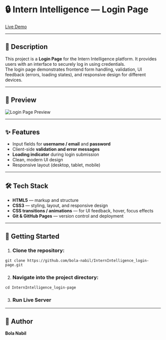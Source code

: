 # 🔒 Intern Intelligence — Login Page
[Live Demo](https://bola-nabil.github.io/InternIntelligence_login-page/)

---
## 📖 Description

This project is a **Login Page** for the Intern Intelligence platform. It provides users with an interface to securely log in using credentials.  
The login page demonstrates frontend form handling, validation, UI feedback (errors, loading states), and responsive design for different devices.

---
## 📸 Preview

![Login Page Preview](./login-preview.gif) 

---
## ✨ Features

- Input fields for **username / email** and **password**  
- Client-side **validation and error messages**  
- **Loading indicator** during login submission  
- Clean, modern UI design  
- Responsive layout (desktop, tablet, mobile)  

---
## 🛠️ Tech Stack

- **HTML5** — markup and structure  
- **CSS3** — styling, layout, and responsive design  
- **CSS transitions / animations** — for UI feedback, hover, focus effects  
- **Git & GitHub Pages** — version control and deployment 

---
## 🚀 Getting Started
1. ### Clone the repository:
```
git clone https://github.com/bola-nabil/InternIntelligence_login-page.git
```
2. ### Navigate into the project directory:
```
cd InternIntelligence_login-page
```
3. ### Run Live Server

---
## 👤 Author

**Bola Nabil**
